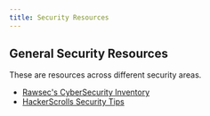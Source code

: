 ```yaml
---
title: Security Resources
---
```


## General Security Resources

These are resources across different security areas.

* [Rawsec's CyberSecurity Inventory](https://inventory.raw.pm/features.html)
* [HackerScrolls Security Tips](https://github.com/hackerscrolls/SecurityTips)
